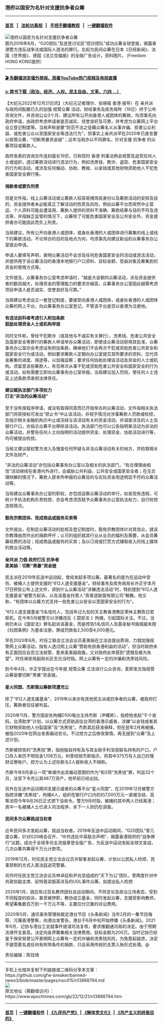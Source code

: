 ### 港府以国安为名针对支援抗争者众筹
------------------------

#### [首页](https://github.com/gfw-breaker/banned-news3/blob/master/README.md) &nbsp;&nbsp;|&nbsp;&nbsp; [法轮功真相](https://github.com/begood0513/basic/blob/master/README.md)  &nbsp;&nbsp;|&nbsp;&nbsp; [手把手翻墙教程](https://github.com/gfw-breaker/guides/wiki)  &nbsp;&nbsp;|&nbsp;&nbsp; [一键翻墙软件](https://github.com/gfw-breaker/nogfw/blob/master/README.md)  



<div><img alt="港府以国安为名针对支援抗争者众筹" class="attachment-djy_600_400 size-djy_600_400 wp-post-image" src="https://i.epochtimes.com/assets/uploads/2022/12/id13888797-a2-4@1200x1200-600x400.jpg"/>
<div class="caption">
 图为2019年8月，“G20团队”及连登讨论区“揽炒团队”成功众筹全球登报，揭露香港警方违反战争法或国际人道法的罪行。左起为民间众筹在日本《日经新闻》、法国《世界报》、德国《法兰克福报》的全版广告设计。资料图片。（Freedom HONG KONG提供）
</div></div><hr/>

#### [ 🎬  免翻墙浏览墙外禁闻、观看YouTube热门视频及电视直播](https://github.com/gfw-breaker/HelloWorld)

#### [ 💥  禁书下载（政治、经济、人权、民主自由、文革、六四 ...）](https://github.com/gfw-breaker/books/blob/master/README.md)

<div><p>
 【大纪元2022年12月21日讯】（大纪元记者理尔、张瑛瑜
 <ok href="https://www.epochtimes.com/gb/tag/%E9%A6%99%E6%B8%AF.html">
  香港
 </ok>
 报导）在
 <ok href="https://www.epochtimes.com/gb/tag/%E4%BA%B2%E5%85%B1%E6%B4%BE.html">
  亲共派
 </ok>
 与政府间酝酿已久的加强
 <ok href="https://www.epochtimes.com/gb/tag/%E8%A7%84%E7%AE%A1%E4%BC%97%E7%AD%B9.html">
  规管众筹
 </ok>
 活动，财经事务及库务局昨（19日）终于公布咨询文件，并咨询公众3个月，建议所有公开向香港人或团体的筹款，均须事先向政府申请，由政府考虑申请者是否诚实、信誉良好及可靠，并考虑为众筹网上平台设立登记制度等。当局声称是要“防范不法之徒藉众筹名义从事诈骗、损害公众利益、或危害公众以至国家安全等违法行为”，但事实上亲共派早在2020年已直言要以规管众筹，“切断黑暴资金链”；近年当局亦以不同罪名，针对支援
 <ok href="https://www.epochtimes.com/gb/tag/%E6%8A%97%E4%BA%89%E8%80%85.html">
  抗争者
 </ok>
 的众筹项目或筹款人。
</p>
<p>
 政府发表的咨询文件连封面长19页，已称现时
 <ok href="https://www.epochtimes.com/gb/tag/%E9%A6%99%E6%B8%AF.html">
  香港
 </ok>
 刑事法例会规管及追究任何人士或组织，透过筹款活动进行违法行为，例如洗黑钱、欺诈、盗窃、危害国家安全的行为和活动，或涉及任何煽动、协助、教唆、以金钱或其他财物资助他人干犯危害国家安全罪行等。
</p>
<h4>
 捐款者或要负刑责
</h4>
<p>
 但是文件指，线上众筹活动或让筹款人较容易掩饰其身份以及筹款活动的安排及目的，资金提供者未必能真正了解活动的性质及风险，例如众筹平台而突然中止营运、个人资料可能会遭滥用、筹款人提供的资料不准确、筹款结果与目的不符及违法等，并指缺乏监管的情况下，众筹除了可能危害国家安全及公共安全外，资金提供者亦可能因此而负上刑责。
</p>
<p>
 当局建议，所有公开向香港人或团体，或身处香港的人或团体进行募集的线上或线下的筹款活动，不论举办的目的及地点为何，均须事先向建议新设的众筹事务办公室提出申请。
</p>
<p>
 申请人要填写声明，表明众筹活动不会涉及任何危害国家安全的活动或违法活动，并提供用于该众筹活动的香港本地银行户口资料、目标金额、受益对象及筹集到的资金的使用方式等。
</p>
<p>
 文件提及，众筹事务办公室考虑申请时，“越是大金额的众筹活动，涉及资金提供者的数目越大，处理资金的管理能力的要求亦越高，众筹事务办公室因此越需考虑项目申请人是否诚实、信誉良好及可靠。”
</p>
<p>
 当局建议考虑设立一套登记制度，要接受向香港人或团体，或身处香港的人或团体众筹的网上平台，向众筹事务办公室登记，不管该平台是否以香港为注册地。
</p>
<h4>
 有违法前科者考虑引入附加条款
 <br/>
 鼓励处理资金人士或机构举报
</h4>
<p>
 同时文件称，曾经干犯欺诈（或其他与不诚实有关罪行）、洗黑钱、危害公共安全及国家安全等罪行的筹款人申请举办众筹活动，即使该众筹活动获得其批准，众筹事务办公室亦会考虑设有附加条款，确保他们不会再次干犯或资助危害公共安全和国家安全行为或活动，例如要求筹款人定期向办公室提交其所要求的资料，交代资金筹集的进度、用途等，以加强监察；要求任何协助处理该活动及资金的人士或机构，须留意该些筹款人，有否再次从事干犯或资助危害公共安全和国家安全的行为或活动，如有需要立即向众筹事务办公室举报。当局建议加入罚则，使任何人士违反上述条款须承担法律责任。
</p>
<h4>
 建议赋执法部门多项权力
 <br/>
 打击“非法的众筹活动”
</h4>
<p>
 至于没有按程序申请，或没有取得同意而已开始举办的众筹活动，文件指相关执法部门将获授权可发出“禁止令”中止该活动，并视乎情况对涉事筹款人罚款或检控，及指示相关金融机构示中止或冻结与该活动有关的资金活动，并调查涉及的人士及银行户口，亦指示众筹平台移除该活动。执法部门也可以公告指明某活动为非法的众筹活动，并警告任何人士向指明的活动提供资金、处理资金、协助活动进行等，均可被提出检控。
</p>
<p>
 当局又建议赋权警方进入及搜查任何怀疑与非法众筹活动有关的地方，并检取相关文件及财产。
</p>
<p>
 “非法的众筹活动”亦包括众筹事务办公室以及相关的执法部门，“有合理理由相信”活动继续在香港内外进行，会威胁公共利益、公共安全或国家安全者；在无合理辩解的情况下，筹款人原本所申报的众筹目的与实际资金用途明显不符的众筹活动等。
</p>
<p>
 当局建议众筹事务办公室的职权，亦包括监察众筹活动的举行，如发现有违规，可转介予执法机构负责检控，亦会考虑须否赋予众筹事务办公室执法权力，自行检控违规情况。
</p>
<h4>
 豁免宗教团体、现成商品或服务买卖等
</h4>
<p>
 文件提出，在制定众筹活动的批核及登记制度时，豁免宗教团体针对其信众，就该宗教理由而作出的捐款呼吁；认可的组织就其行业从业员的福利及需要，从会员筹募经费的活动；现成商品或服务的买卖；及以订阅或打赏方式赚取收入的线上媒体的商业活动等。
</p>
<h4>
 <ok href="https://www.epochtimes.com/gb/tag/%E4%BA%B2%E5%85%B1%E6%B4%BE.html">
  亲共派
 </ok>
 力倡 政府打压
 <ok href="https://www.epochtimes.com/gb/tag/%E6%8A%97%E4%BA%89%E8%80%85.html">
  抗争者
 </ok>
 <br/>
 麦美娟：切断“黑暴”资金链
</h4>
<p>
 民主派在2019年反送中运动起，曾经发起多项众筹。最著名的是为在运动中受伤、被捕人士提供支援的“612人道支援基金”。财经事务及库务局局长许正宇本月17日预告公布上述文件，讲到什么众筹活动“涉嫌违法活动”时，特别提到“612人道支援基金”被警方起诉，以及该基金托管人“真普选联盟有限公司”解散。他又称，“有团体以众筹方式支持一些危害公众安全以至国家安全的行为”。
</p>
<p>
 “612人道支援基金”5名信托人，包括年过九旬的天主教香港教区荣休主教陈日君枢机，在今年5月被警方以涉嫌违反《
 <ok href="https://www.epochtimes.com/gb/tag/%E5%9B%BD%E5%AE%89%E6%B3%95.html">
  国安法
 </ok>
 》拘捕，引起国际关注。不过，当局仍未以《国安法》罪名起诉该基金，而是控告5名信托人及基金秘书施城威未按《社团条例》为基金注册，罪成罚款各2,500至4,000港元。
</p>
<p>
 早在2020年6月，时任工联会立法会议员麦美娟在立法会提出质询，力倡加强规管网上众筹活动，指有人透过网上众筹“赞助有损香港利益的活动”，但当时政府未有正面回应会否立法规管，惹来麦美娟炮轰，又对政府此举感到“遗憾及极为失望”。时任保安局副局长区志光当时指，网上众筹有一定的诈骗和洗黑钱风险。
</p>
<p>
 到今年4月，许正宇提出在今年就
 <ok href="https://www.epochtimes.com/gb/tag/%E8%A7%84%E7%AE%A1%E4%BC%97%E7%AD%B9.html">
  规管众筹
 </ok>
 立法进行公众咨询，麦即发文指规管众筹是要切断“黑暴”资金链。
</p>
<h4>
 星火同盟、杰斯案众筹款项遭充公
</h4>
<p>
 除了“612人道支援基金”，2019年以来亦有其他民主派或抗争者的众筹，被政府打压，筹款者往往被判监。
</p>
<p>
 2020年11月，警方国安处拘捕D100电台主持杰斯（尹耀昇），指控他发起“千个爸妈，台湾助学”计划，以众筹方式资助逃往台湾的香港示威者，涉嫌“以金钱或者其它财物资助他人分裂国家”及“洗黑钱”。杰斯其后获准保释，但在翌年2月再被捕，被指2020年在网台发表煽动言论。不过控方之后修改案情，再无提到“众筹”及上述计划。
</p>
<p>
 杰斯被控告的“洗黑钱”罪，指他独自持有及与其女助手利宝丽联名持有的户口，户口存入来历不明现金1,108万元，利曾经按杰斯指示，将其中375万存入自己的理财证劵账户。控方认为上述存款与2人报称收入不相称。
</p>
<p>
 杰斯今年9月承认一项“串谋作出具煽动意图的作为”和3项“洗黑钱”罪，判监32个月，法官下令充公其487万资产，他早前已经出狱。
</p>
<p>
 另外在反送中运动期间支援示威者的众筹平台“星火同盟”，在2019年12月被警方指控涉嫌“洗黑钱”，拘捕4人，组织在银行户口内的约7,000万元一直被冻结，高等法院今年9月26日正式颁下没收令。警方9月时指，被捕的其中两人已经离港；其中一名被捕人士已进入司法程序，余下一人则仍在调查。
</p>
<h4>
 民间多次众筹挑战当权者
</h4>
<p>
 近年民间多次发起众筹，挑战当权者。2019年反送中运动期间，“G20团队”曾几度众筹，针对G20峰会召开、“中共违反中英联合声明”、揭露香港政府的“战争罪行”议题，成功于全球多份主流报章登全版广告，为反送中运动发起全球文宣战，几次众筹共筹得千万元计款项。
</p>
<p>
 2019年12月，时任民主党立法会议员许智峯发起众筹，计划以公民私人检控、民事禁制的方式入禀法庭追究警暴。
</p>
<p>
 另外时任民主党立法会议员林卓廷和尹兆坚组成的“天下为公”团队，曾两度针对中共政协副主席、前特首梁振英涉及的UGL事件众筹，拟提出私人检控
</p>
<p>
 2020年1月，因应有过百名教师因社会运动期间，不同言论及政治立场表态，受到不同程度的投诉，甚至被停职，教协成立基金，同时发起众筹，支援受影响教师，希望筹集数百万到一千万元不等，主要应付沉重的诉讼费用。
</p>
<p>
 2020年5月，通讯事务管理局裁定港台节目《头条新闻》当年2月的一集节目侮辱、污蔑香港警察，向港台发警告，港台于6月中旬开始停播《头条新闻》。2021年6月，记协与港台工会就事件提请司法复核，要求推翻通讯局的决定。由于预期法律开支甚高，决定向各界筹集相关法律费用，目标金额为200万。当时记协已经鉴于保安局曾公开表明网上众筹有一定的诈骗和洗黑钱风险，为免惹起疑虑，决定不接受匿名或任何有附带条件的捐款，只会采用传统的支票入账形式处理。@
</p>
<p>
 责任编辑：陈玟绮
</p>
</div>
<hr/>
手机上长按并复制下列链接或二维码分享本文章：<br/>
https://github.com/gfw-breaker/banned-news3/blob/master/pages/nsc415/n13888794.md <br/>
<a href='https://github.com/gfw-breaker/banned-news3/blob/master/pages/nsc415/n13888794.md'><img src='https://github.com/gfw-breaker/banned-news3/blob/master/pages/nsc415/n13888794.md.png'/></a> <br/>
原文地址（需翻墙访问）：https://www.epochtimes.com/gb/22/12/21/n13888794.htm


------------------------
#### [首页](https://github.com/gfw-breaker/banned-news3/blob/master/README.md) &nbsp;|&nbsp; [一键翻墙软件](https://github.com/gfw-breaker/nogfw/blob/master/README.md) &nbsp;| [《九评共产党》](https://github.com/gfw-breaker/9ping.md/blob/master/README.md#九评之一评共产党是什么) | [《解体党文化》](https://github.com/gfw-breaker/jtdwh.md/blob/master/README.md) | [《共产主义的终极目的》](https://github.com/gfw-breaker/gczydzjmd.md/blob/master/README.md)


<img src='http://gfw-breaker.win/banned-news3/pages/nsc415/n13888794.md' width='0px' height='0px'/>